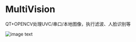# MultiVision
QT+OPENCV处理UVC/串口/本地图像，执行滤波、人脸识别等

![image text](https://github.com/minasanohayo/MultiVision/blob/main/preview.png "preview")
